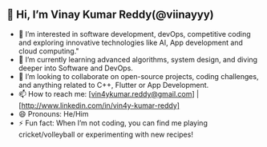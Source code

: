 ## 👋 Hi, I’m Vinay Kumar Reddy(@viinayyy)
- 👀 I’m interested in software development, devOps, competitive coding and exploring innovative technologies like AI, App development and cloud computing."
- 🌱 I’m currently learning advanced algorithms, system design, and diving deeper into Software and DevOps.
- 💞️ I’m looking to collaborate on open-source projects, coding challenges, and anything related to C++, Flutter or App Development.
- 📫 How to reach me: [vin4ykumar.reddy@gmail.com] | [http://www.linkedin.com/in/vin4y-kumar-reddy]
- 😄 Pronouns: He/Him
- ⚡ Fun fact: When I’m not coding, you can find me playing cricket/volleyball or experimenting with new recipes!

<!---
viinayyy/viinayyy is a ✨ special ✨ repository because its README.md (this file) appears on your GitHub profile.
You can click the Preview link to take a look at your changes.
--->

